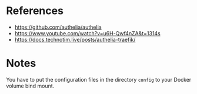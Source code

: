 # References

- https://github.com/authelia/authelia
- https://www.youtube.com/watch?v=u6H-Qwf4nZA&t=1314s
- https://docs.technotim.live/posts/authelia-traefik/

# Notes

You have to put the configuration files in the directory `config` to your Docker volume bind mount.
